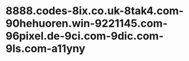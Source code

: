 # 8888.codes-8ix.co.uk-8tak4.com-90hehuoren.win-9221145.com-96pixel.de-9ci.com-9dic.com-9ls.com-a11yny